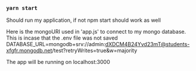 

### `yarn start`

Should run my application, if not npm start should work as well

Here is the mongoURI used in 'app.js' to connect to my mongo database. This is incase that the .env file was not saved
DATABASE_URL=mongodb+srv://admin:dXDCM4B24Yvd23mT@students-xfgfr.mongodb.net/test?retryWrites=true&w=majority

The app will be running on localhost:3000